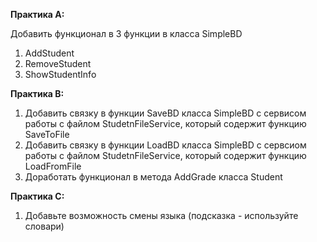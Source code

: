 **Практика A:**

Добавить  функционал в 3 функции в класса SimpleBD

1. AddStudent
2. RemoveStudent
3. ShowStudentInfo


**Практика B:**

1. Добавить связку в функции SaveBD класса SimpleBD с сервиcом работы с файлом StudetnFileService, который содержит функцию SaveToFile
2. Добавить связку в функции LoadBD класса SimpleBD с сервсиом работы с файлом StudetnFileService, который содержит функцию LoadFromFile
3. Доработать функционал в метода  AddGrade класса Student

**Практика С:**

1. Добавьте возможность смены языка (подсказка - используйте словари)

